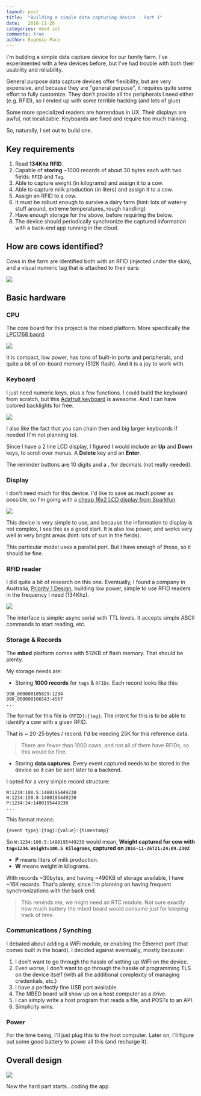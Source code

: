 ```yaml
---
layout: post
title:  "Building a simple data capturing device - Part I"
date:   2016-11-26
categories: mbed iot
comments: true
author: Eugenio Pace
---
```


I'm building a simple data capture device for our family farm. I've experimented with a few devices before, but I've had trouble with both their usability and reliability.

General purpose data capture devices offer flexibility, but are very expensive, and because they are "general purpose", it requires quite some effort to fully customize. They don't provide all the peripherals I need either (e.g. RFID), so I ended up with some terrible hacking (and lots of glue)

Some more specialized readers are horrendous in UX. Their displays are awful, not localizable. Keyboards are fixed and require too much training.

So, naturally, I set out to build one.

## Key requirements

1. Read **134Khz RFID**.
2. Capable of **storing** ~1000 records of about 30 bytes each with two fields: `RFID` and `Tag`.
3. Able to capture weight (in kilograms) and assign it to a cow.
4. Able to capture milk production (in liters) and assign it to a cow.
5. Assign an RFID to a cow.
6. It must be robust enough to survive a dairy farm (hint: lots of water-y stuff around, extreme temperatures, rough handling)
7. Have enough storage for the above, before requiring the below.
7. The device should periodically synchronize the captured information with a back-end app running in the cloud.

## How are cows identified?

Cows in the farm are identified both with an RFID (injected under the skin), and a visual numeric tag that is attached to their ears:

![](/media/cow-tag.png)

## Basic hardware

### CPU

The core board for this project is the mbed platform. More specifically the [LPC1768 baord](https://developer.mbed.org/platforms/mbed-LPC1768/).

![](/media/mbed.png)

It is compact, low power, has tons of built-in ports and peripherals, and quite a bit of on-board memory (512K flash). And it is a joy to work with.

### Keyboard

I just need numeric keys, plus a few functions. I could build the keyboard from scratch, but this [Adafruit keyboard](https://learn.adafruit.com/adafruit-trellis-diy-open-source-led-keypad/overview) is awesome. And I can have colored backlights for free.

![](/media/adafruit-trellis.png)

I also like the fact that you can chain then and big larger keyboards if needed (I'm not planning to).

Since I have a 2 line LCD display, I figured I would include an **Up** and **Down** keys, to scroll over menus. A **Delete** key and an **Enter**.

The reminder buttons are 10 digits and a **.** for decimals (not really needed).

### Display

I don't need much for this device. I'd like to save as much power as possible, so I'm going with a [cheap 16x2 LCD display from Sparkfun]().

![](/media/lcd.png)

This device is very simple to use, and because the information to display is not complex, I see this as a good start. It is also low power, and works very well in very bright areas (hint: lots of sun in the fields). 

This particular model uses a parallel port. But I have enough of those, so it should be fine.

### RFID reader

I did quite a bit of research on this one. Eventually, I found a company in Australia, [Priority 1 Design](http://www.priority1design.com.au/shopfront/index.php?main_page=product_info&products_id=18&zenid=galhvnekb48tsjd0d6alcfpgb1), building low power, simple to use RFID readers in the frequency I need (134Khz). 

![](/media/rfid.png)

The interface is simple: async serial with TTL levels. It accepts simple ASCII commands to start reading, etc.

### Storage & Records

The **mbed** platform comes with 512KB of flash memory. That should be plenty. 

My storage needs are:

* Storing **1000 records** for `tags` & `RFIDs`. Each record looks like this:

```
990_000000105829:1234
990_000000106543:4567 
...
```
The format for this file is `{RFID}:{tag}`. The intent for this is to be able to identify a cow with a given RFID.

That is ~ 20-25 bytes / record. I'd be needing 25K for this reference data.

> There are fewer than 1000 cows, and not all of them have RFIDs, so this would be fine.

* Storing **data captures**. Every event captured needs to be stored in the device so it can be sent later to a backend.

I opted for a very simple record structure:

```
W:1234:100.5:1480195449230
W:1234:150.8:1480195449230
P:1234:24:1480195449230
...

```

This format means:

`{event type}:{tag}:{value}:{timestamp}`

So `W:1234:100.5:1480195449230` would mean, **Weight captured for cow with `tag=1234`. `Weight=100.5 Kilograms`, captured on `2016-11-26T21:24:09.230Z`**

* **P** means liters of milk production.
* **W** means weight in kilograms.

With records ~30bytes, and having ~490KB of storage available, I have ~16K records. That's plenty, since I'm planning on having frequent synchronizations with the back end.

> This reminds me, we might need an RTC module. Not sure exactly how much battery the mbed board would consume just for keeping track of time.

### Communications / Synching

I debated about adding a WiFi module, or enabling the Ethernet port (that comes built in the board). I decided against eventually, mostly because: 

1. I don't want to go through the hassle of setting up WiFi on the device.
2. Even worse, I don't want to go through the hassle of programming TLS on the device itself (with all the additional complexity of managing credentials, etc.)
3. I have a perfectly fine USB port available.
4. The MBED board will show up on a host computer as a drive.
5. I can simply write a host program that reads a file, and POSTs to an API. 
6. Simplicity wins.

### Power

For the time being, I'll just plug this to the host computer. Later on, I'll figure out some good battery to power all this (and recharge it).

## Overall design

![](https://docs.google.com/drawings/d/e/2PACX-1vRVzVeWt4skrmLk0DzHUWDUI66LismuURn54U3E2bD8OZwQolcblL4BEFqGUPi9jGwA5uxqpywBItAA/pub?w=797&h=527)


Now the hard part starts...coding the app.
